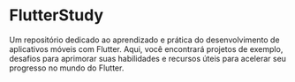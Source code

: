 # FlutterStudy
Um repositório dedicado ao aprendizado e prática do desenvolvimento de aplicativos móveis com Flutter. Aqui, você encontrará projetos de exemplo, desafios para aprimorar suas habilidades e recursos úteis para acelerar seu progresso no mundo do Flutter.
